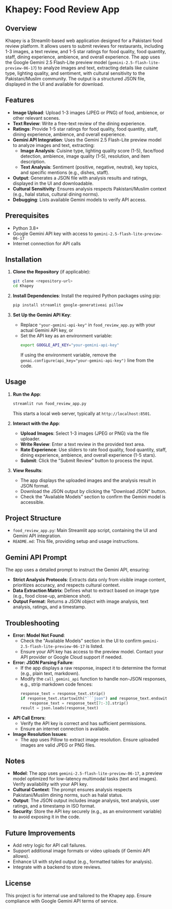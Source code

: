 # Khapey: Food Review App

## Overview
Khapey is a Streamlit-based web application designed for a Pakistani food review platform. It allows users to submit reviews for restaurants, including 1-3 images, a text review, and 1-5 star ratings for food quality, food quantity, staff, dining experience, ambience, and overall experience. The app uses the Google Gemini 2.5 Flash-Lite preview model (`gemini-2.5-flash-lite-preview-06-17`) to analyze images and text, extracting details like cuisine type, lighting quality, and sentiment, with cultural sensitivity to the Pakistani/Muslim community. The output is a structured JSON file, displayed in the UI and available for download.

## Features
- **Image Upload**: Upload 1-3 images (JPEG or PNG) of food, ambience, or other relevant scenes.
- **Text Review**: Write a free-text review of the dining experience.
- **Ratings**: Provide 1-5 star ratings for food quality, food quantity, staff, dining experience, ambience, and overall experience.
- **Gemini API Integration**: Uses the Gemini 2.5 Flash-Lite preview model to analyze images and text, extracting:
  - **Image Analysis**: Cuisine type, lighting quality score (1-5), face/food detection, ambience, image quality (1-5), resolution, and item description.
  - **Text Analysis**: Sentiment (positive, negative, neutral), key topics, and specific mentions (e.g., dishes, staff).
- **Output**: Generates a JSON file with analysis results and ratings, displayed in the UI and downloadable.
- **Cultural Sensitivity**: Ensures analysis respects Pakistani/Muslim context (e.g., halal status, cultural dining norms).
- **Debugging**: Lists available Gemini models to verify API access.

## Prerequisites
- Python 3.8+
- Google Gemini API key with access to `gemini-2.5-flash-lite-preview-06-17`
- Internet connection for API calls

## Installation
1. **Clone the Repository** (if applicable):
   ```bash
   git clone <repository-url>
   cd Khapey
   ```

2. **Install Dependencies**:
   Install the required Python packages using pip:
   ```bash
   pip install streamlit google-generativeai pillow
   ```

3. **Set Up the Gemini API Key**:
   - Replace `"your-gemini-api-key"` in `food_review_app.py` with your actual Gemini API key, or
   - Set the API key as an environment variable:
     ```bash
     export GOOGLE_API_KEY="your-gemini-api-key"
     ```
     If using the environment variable, remove the `genai.configure(api_key="your-gemini-api-key")` line from the code.

## Usage
1. **Run the App**:
   ```bash
   streamlit run food_review_app.py
   ```
   This starts a local web server, typically at `http://localhost:8501`.

2. **Interact with the App**:
   - **Upload Images**: Select 1-3 images (JPEG or PNG) via the file uploader.
   - **Write Review**: Enter a text review in the provided text area.
   - **Rate Experience**: Use sliders to rate food quality, food quantity, staff, dining experience, ambience, and overall experience (1-5 stars).
   - **Submit**: Click the "Submit Review" button to process the input.

3. **View Results**:
   - The app displays the uploaded images and the analysis result in JSON format.
   - Download the JSON output by clicking the "Download JSON" button.
   - Check the "Available Models" section to confirm the Gemini model is accessible.

## Project Structure
- `food_review_app.py`: Main Streamlit app script, containing the UI and Gemini API integration.
- `README.md`: This file, providing setup and usage instructions.

## Gemini API Prompt
The app uses a detailed prompt to instruct the Gemini API, ensuring:
- **Strict Analysis Protocols**: Extracts data only from visible image content, prioritizes accuracy, and respects cultural context.
- **Data Extraction Matrix**: Defines what to extract based on image type (e.g., food close-up, ambience shot).
- **Output Format**: Returns a JSON object with image analysis, text analysis, ratings, and a timestamp.

## Troubleshooting
- **Error: Model Not Found**:
  - Check the "Available Models" section in the UI to confirm `gemini-2.5-flash-lite-preview-06-17` is listed.
  - Ensure your API key has access to the preview model. Contact your API provider or Google Cloud support if needed.
- **Error: JSON Parsing Failure**:
  - If the app displays a raw response, inspect it to determine the format (e.g., plain text, markdown).
  - Modify the `call_gemini_api` function to handle non-JSON responses, e.g., strip markdown code fences:
    ```python
    response_text = response_text.strip()
    if response_text.startswith("```json") and response_text.endswith("```"):
        response_text = response_text[7:-3].strip()
    result = json.loads(response_text)
    ```
- **API Call Errors**:
  - Verify the API key is correct and has sufficient permissions.
  - Ensure an internet connection is available.
- **Image Resolution Issues**:
  - The app uses Pillow to extract image resolution. Ensure uploaded images are valid JPEG or PNG files.

## Notes
- **Model**: The app uses `gemini-2.5-flash-lite-preview-06-17`, a preview model optimized for low-latency multimodal tasks (text and images). Verify availability with your API key.
- **Cultural Context**: The prompt ensures analysis respects Pakistani/Muslim dining norms, such as halal status.
- **Output**: The JSON output includes image analysis, text analysis, user ratings, and a timestamp in ISO format.
- **Security**: Store the API key securely (e.g., as an environment variable) to avoid exposing it in the code.

## Future Improvements
- Add retry logic for API call failures.
- Support additional image formats or video uploads (if Gemini API allows).
- Enhance UI with styled output (e.g., formatted tables for analysis).
- Integrate with a backend to store reviews.

## License
This project is for internal use and tailored to the Khapey app. Ensure compliance with Google Gemini API terms of service.